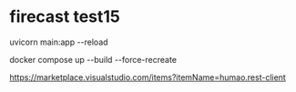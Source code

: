 # firecast test15

uvicorn main:app --reload

docker compose up --build --force-recreate

https://marketplace.visualstudio.com/items?itemName=humao.rest-client
